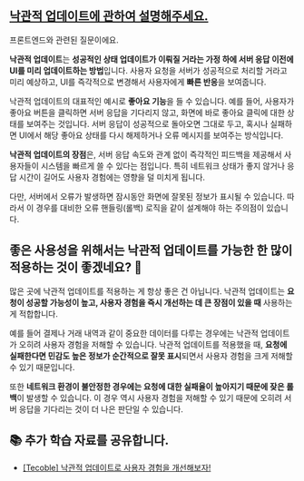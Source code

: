 ## [낙관적 업데이트에 관하여 설명해주세요.](https://www.maeil-mail.kr/question/55)

프론트엔드와 관련된 질문이에요.

**낙관적 업데이트**는 **성공적인 상태 업데이트가 이뤄질 거라는 가정 하에 서버 응답 이전에 UI를 미리 업데이트하는 방법**입니다. 사용자 요청을 서버가 성공적으로 처리할 거라고 미리 예상하고, UI를 즉각적으로 변경해서 사용자에게 **빠른 반응**을 보여줍니다.

낙관적 업데이트의 대표적인 예시로 **좋아요 기능**을 들 수 있습니다. 예를 들어, 사용자가 좋아요 버튼을 클릭하면 서버 응답을 기다리지 않고, 화면에 바로 좋아요 클릭에 대한 상태를 보여주는 것입니다. 서버 응답이 성공적으로 돌아오면 그대로 두고, 혹시나 실패하면 UI에서 해당 좋아요 상태를 다시 해제하거나 오류 메시지를 보여주는 방식입니다.

**낙관적 업데이트의 장점**은, 서버 응답 속도와 관계 없이 즉각적인 피드백을 제공해서 사용자들이 시스템을 빠르게 쓸 수 있다는 점입니다. 특히 네트워크 상태가 좋지 않거나 응답 시간이 길어도 사용자 경험에는 영향을 덜 미치게 됩니다.

다만, 서버에서 오류가 발생하면 잠시동안 화면에 잘못된 정보가 표시될 수 있습니다. 따라서 이 경우를 대비한 오류 핸들링(롤백) 로직을 같이 설계해야 하는 주의점이 있습니다.

## 좋은 사용성을 위해서는 낙관적 업데이트를 가능한 한 많이 적용하는 것이 좋겠네요? 🤔

많은 곳에 낙관적 업데이트를 적용하는 게 항상 좋은 건 아닙니다. 낙관적 업데이트는 **요청이 성공할 가능성이 높고, 사용자 경험을 즉시 개선하는 데 큰 장점이 있을 때** 사용하는 게 적합합니다.

예를 들어 결제나 거래 내역과 같이 중요한 데이터를 다루는 경우에는 낙관적 업데이트가 오히려 사용자 경험을 저해할 수 있습니다. 낙관적 업데이트를 적용했을 때, **요청에 실패한다면 민감도 높은 정보가 순간적으로 잘못 표시**되면서 사용자 경험을 크게 저해할 수 있기 때문입니다.

또한 **네트워크 환경이 불안정한 경우에는 요청에 대한 실패율이 높아지기 때문에 잦은 롤백**이 발생할 수 있습니다. 이 경우 역시 사용자 경험을 저해할 수 있기 때문에 오히려 서버 응답을 기다리는 것이 더 나은 판단일 수 있습니다.

## 📚 추가 학습 자료를 공유합니다.

- [[Tecoble] 낙관적 업데이트로 사용자 경험을 개선해보자!](https://tecoble.techcourse.co.kr/post/2023-08-15-how-to-improve-ux-with-optimistic-update/)